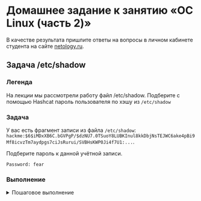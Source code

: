 # Домашнее задание к занятию «ОС Linux (часть 2)»

В качестве результата пришлите ответы на вопросы в личном кабинете студента на сайте [netology.ru](https://netology.ru).

## Задача /etc/shadow

### Легенда

На лекции мы рассмотрели работу файл /etc/shadow. Подберите с помощью Hashcat пароль пользователя по хэшу из `/etc/shadow`

### Задача

У вас есть фрагмент записи из файла `/etc/shadow`: `hackme:$6$iMDxXB6C.bGVPgP/$dzNU7.0TSuoY8LUBKInul8kkDbjNsTEJWC6ake4pBi9Mf8icvzTm7aydpgs7ciJsRurui/SVBHsKWP0Ji4f7U1:...`.

Подберите пароль к данной учётной записи.
```
Password: fear
```
### Выполнение

<details>
<summary>Пошаговое выполнение</summary>

В качестве примера мы рассмотрим пользователя с паролем `password`.

В файле `/etc/shadow` запись для данного пользователя будет вида: `hackme:$6$LXtFFs9lpTMP9OB8$Pt8bV28JD2GWQ3vHUa9cLiAOv/KLUrLBPEuzIjOLtGKi2Q81HYQ3TXPa61KJzu0uEbUqtCVnCEXATcUvS77by1:...`

Начиная с первого символа `$` до второго символа `$` (`6` в примере) идёт информация об алгоритме хэширования:
* `$1$` - MD5
* `$2a$` - Blowfish
* `$2y$` - Blowfish
* `$5$` - SHA-256
* `$6$` - SHA-512

Со второго `$` до следующего `$` идёт соль (в примере `LXtFFs9lpTMP9OB8`). Что за соль? Поскольку для популярных паролей уже сосчитаны хэши и вы можете за секунду их подобрать на CrackStation или любом другом ресурсе, то пароли "солят" - хэшируют не сам пароль, а соль + пароль. Таким образом, предвычисленные таблицы уже не помогут. Соль должна быть случайной для каждого пароля и хранится вместе с паролем.

С последнего `$` и до `:` идёт сам хэш (от "солённого" пароля: `Pt8bV28JD2GWQ3vHUa9cLiAOv/KLUrLBPEuzIjOLtGKi2Q81HYQ3TXPa61KJzu0uEbUqtCVnCEXATcUvS77by1`).

Проверить это достаточно легко:

```shell script
openssl passwd -6 -salt LXtFFs9lpTMP9OB8 password
# где 6 - тип алгоритма
$6$LXtFFs9lpTMP9OB8$Pt8bV28JD2GWQ3vHUa9cLiAOv/KLUrLBPEuzIjOLtGKi2Q81HYQ3TXPa61KJzu0uEbUqtCVnCEXATcUvS77by1
```

Теперь, когда вы знаете алгоритм, для вас не составит труда с помощью hashcat подобрать пароль по словарю для задания (в качестве аргумента hashcat передавайте строку `$6$LXtFFs9lpTMP9OB8$Pt8bV28JD2GWQ3vHUa9cLiAOv/KLUrLBPEuzIjOLtGKi2Q81HYQ3TXPa61KJzu0uEbUqtCVnCEXATcUvS77by1`)

Подсказка: ищите в hashcat тип хеша для которого в скобках написано `Unix`.
</details>

